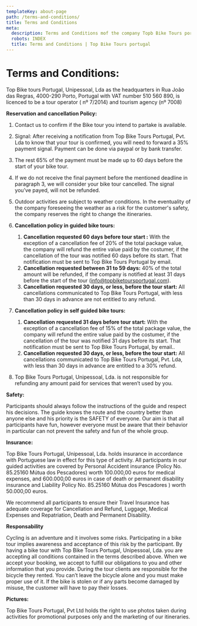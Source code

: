 ```yaml
---
templateKey: about-page
path: /terms-and-conditions/
title: Terms and Conditions
meta:
  description: Terms and Conditions mof the company Topb Bike Tours portugal
  robots: INDEX
  title: Terms and Conditions | Top Bike Tours portugal
---
```

# **Terms and Conditions:**

Top Bike tours Portugal, Unipessoal, Lda  as the headquarters in Rua João das Regras, 4000-290 Porto, Portugal with VAT number 510 560 890, is licenced to be a tour operator ( nº 7/2014) and tourism agency (nº 7008)

**Reservation and cancellation Policy:**

1. Contact us to confirm if the Bike tour you intend to partake is available.
2. Signal: After receiving a notification from Top Bike Tours Portugal, Pvt. Lda to know that your tour is confirmed, you will need to forward a 35% payment signal. Payment can be done via paypal or by bank transfer.
3. The rest 65% of the payment must be made up to 60 days before the start of your bike tour.
4. If we do not receive the final payment before the mentioned deadline in paragraph 3, we will consider your bike tour cancelled. The signal you’ve payed, will not be refunded.
5. Outdoor activities are subject to weather conditions. In the eventuality of the company foreseeing the weather as a risk for the customer's safety, the company reserves the right to change the itineraries.
6. **Cancellation policy in guided bike tours:**

   1. **Cancellation requested 60 days before tour start :** With the exception of a cancellation fee of 20% of the total package value, the company will refund the entire value paid by the costumer, if the cancellation of the tour was notified 60 days before its start. That notification must be sent to Top Bike Tours Portugal by email.
   2. **Cancellation requested between 31 to 59 days:** 40% of the total amount will be refunded, if the company is notified at least 31 days before the start of the tour (info@topbiketoursportugal.com). 
   3. **Cancellation requested 30 days, or less, before the tour start:** All cancellations communicated to Top Bike Tours Portugal, with less than 30 days in advance are not entitled to any refund. 
7. **Cancellation policy in self guided bike tours:**

   1. **Cancellation requested 31 days before tour start:** With the exception of a cancellation fee of 15% of the total package value, the company will refund the entire value paid by the costumer, if the cancellation of the tour was notified 31 days before its start. That notification must be sent to Top Bike Tours Portugal, by email.. 
   2. **Cancellation requested 30 days, or less, before the tour start:** All cancellations communicated to Top Bike Tours Portugal, Pvt. Lda, with less than 30 days in advance are entitled to a 30% refund. 
8. Top Bike Tours Portugal, Unipessoal, Lda. is not responsible for refunding any amount paid for services that weren’t used by you.

**Safety:**

Participants should always follow the instructions of the guide and respect his decisions. The guide knows the route and the country better than anyone else and his priority is the SAFETY of everyone. Our aim is that all participants have fun, however everyone must be aware that their behavior in particular can not prevent the safety and fun of the whole group.

**Insurance:**

Top Bike Tours Portugal, Unipessoal, Lda. holds insurance in accordance with Portuguese law in effect for this type of activity. All participants in our guided activities are covered by Personal Accident insurance (Policy No. 85.25160 Mútua dos Pescadores) worth 100.000,00 euros for medical expenses, and 600.000,00 euros in case of death or permanent disability insurance and Liability Policy No. 85.25160 Mútua dos Pescadores ) worth 50.000,00 euros.

We recommend all participants to ensure their Travel Insurance has adequate coverage for Cancellation and Refund, Luggage, Medical Expenses and Repatriation, Death and Permanent Disability.

**Responsability**

Cycling is an adventure and it involves some risks. Participating in a bike tour implies awareness and acceptance of this risk by the participant. By having a bike tour with Top Bike Tours Portugal, Unipessoal, Lda. you are accepting all conditions contained in the terms described above. When we accept your booking, we accept to fulfill our obligations to you and other information that you provide. During the tour clients are responsible for the bicycle they rented. You can’t leave the bicycle alone and you must make proper use of it. If the bike is stolen or if any parts become damaged by misuse, the customer will have to pay their losses.

**Pictures:**

Top Bike Tours Portugal, Pvt Ltd holds the right to use photos taken during activities for promotional purposes only and the marketing of our itineraries.